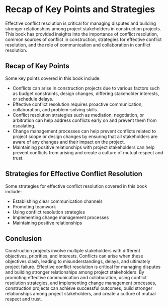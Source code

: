 # Recap of Key Points and Strategies

Effective conflict resolution is critical for managing disputes and building stronger relationships among project stakeholders in construction projects. This book has provided insights into the importance of conflict resolution, common sources of conflict in construction, strategies for effective conflict resolution, and the role of communication and collaboration in conflict resolution.

Recap of Key Points
-------------------

Some key points covered in this book include:

* Conflicts can arise in construction projects due to various factors such as budget constraints, design changes, differing stakeholder interests, or schedule delays.
* Effective conflict resolution requires proactive communication, collaboration, and problem-solving skills.
* Conflict resolution strategies such as mediation, negotiation, or arbitration can help address conflicts early on and prevent them from escalating.
* Change management processes can help prevent conflicts related to project scope or design changes by ensuring that all stakeholders are aware of any changes and their impact on the project.
* Maintaining positive relationships with project stakeholders can help prevent conflicts from arising and create a culture of mutual respect and trust.

Strategies for Effective Conflict Resolution
--------------------------------------------

Some strategies for effective conflict resolution covered in this book include:

* Establishing clear communication channels
* Promoting teamwork
* Using conflict resolution strategies
* Implementing change management processes
* Maintaining positive relationships

Conclusion
----------

Construction projects involve multiple stakeholders with different objectives, priorities, and interests. Conflicts can arise when these objectives clash, leading to misunderstandings, delays, and ultimately project failure. Effective conflict resolution is critical for managing disputes and building stronger relationships among project stakeholders. By promoting effective communication and collaboration, using conflict resolution strategies, and implementing change management processes, construction projects can achieve successful outcomes, build stronger relationships among project stakeholders, and create a culture of mutual respect and trust.
